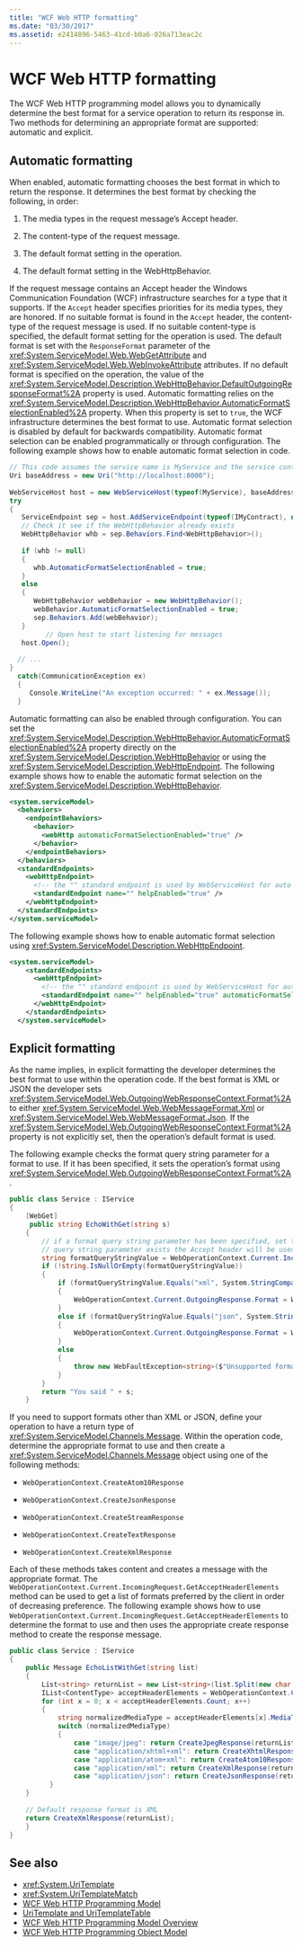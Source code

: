 ```yaml
---
title: "WCF Web HTTP formatting"
ms.date: "03/30/2017"
ms.assetid: e2414896-5463-41cd-b0a6-026a713eac2c
---
```

# WCF Web HTTP formatting

The WCF Web HTTP programming model allows you to dynamically determine the best format for a service operation to return its response in. Two methods for determining an appropriate format are supported: automatic and explicit.  
  
## Automatic formatting  

 When enabled, automatic formatting chooses the best format in which to return the response. It determines the best format by checking the following, in order:  
  
1. The media types in the request message’s Accept header.  
  
2. The content-type of the request message.  
  
3. The default format setting in the operation.  
  
4. The default format setting in the WebHttpBehavior.  
  
 If the request message contains an Accept header the Windows Communication Foundation (WCF) infrastructure searches for a type that it supports. If the `Accept` header specifies priorities for its media types, they are honored. If no suitable format is found in the `Accept` header, the content-type of the request message is used. If no suitable content-type is specified, the default format setting for the operation is used. The default format is set with the `ResponseFormat` parameter of the <xref:System.ServiceModel.Web.WebGetAttribute> and <xref:System.ServiceModel.Web.WebInvokeAttribute> attributes. If no default format is specified on the operation, the value of the <xref:System.ServiceModel.Description.WebHttpBehavior.DefaultOutgoingResponseFormat%2A> property is used. Automatic formatting relies on the <xref:System.ServiceModel.Description.WebHttpBehavior.AutomaticFormatSelectionEnabled%2A> property. When this property is set to `true`, the WCF infrastructure determines the best format to use. Automatic format selection is disabled by default for backwards compatibility. Automatic format selection can be enabled programmatically or through configuration. The following example shows how to enable automatic format selection in code.  
  
```csharp
// This code assumes the service name is MyService and the service contract is IMyContract
Uri baseAddress = new Uri("http://localhost:8000");  
  
WebServiceHost host = new WebServiceHost(typeof(MyService), baseAddress)  
try  
{  
   ServiceEndpoint sep = host.AddServiceEndpoint(typeof(IMyContract), new WebHttpBinding(), "");  
   // Check it see if the WebHttpBehavior already exists  
   WebHttpBehavior whb = sep.Behaviors.Find<WebHttpBehavior>();  
  
   if (whb != null)  
   {  
      whb.AutomaticFormatSelectionEnabled = true;  
   }  
   else  
   {  
      WebHttpBehavior webBehavior = new WebHttpBehavior();  
      webBehavior.AutomaticFormatSelectionEnabled = true;  
      sep.Behaviors.Add(webBehavior);  
   }  
         // Open host to start listening for messages  
   host.Open();
  
  // ...  
}  
  catch(CommunicationException ex)  
  {  
     Console.WriteLine("An exception occurred: " + ex.Message());  
  }  
```  
  
 Automatic formatting can also be enabled through configuration. You can set the <xref:System.ServiceModel.Description.WebHttpBehavior.AutomaticFormatSelectionEnabled%2A> property directly on the <xref:System.ServiceModel.Description.WebHttpBehavior> or using the <xref:System.ServiceModel.Description.WebHttpEndpoint>. The following example shows how to enable the automatic format selection on the <xref:System.ServiceModel.Description.WebHttpBehavior>.  
  
```xml  
<system.serviceModel>  
  <behaviors>  
    <endpointBehaviors>  
      <behavior>  
        <webHttp automaticFormatSelectionEnabled="true" />  
      </behavior>  
    </endpointBehaviors>  
  </behaviors>  
  <standardEndpoints>  
    <webHttpEndpoint>  
      <!-- the "" standard endpoint is used by WebServiceHost for auto creating a web endpoint. -->  
      <standardEndpoint name="" helpEnabled="true" />  
    </webHttpEndpoint>  
  </standardEndpoints>  
</system.serviceModel>  
```  
  
 The following example shows how to enable automatic format selection using <xref:System.ServiceModel.Description.WebHttpEndpoint>.  
  
```xml  
<system.serviceModel>  
    <standardEndpoints>  
      <webHttpEndpoint>  
        <!-- the "" standard endpoint is used by WebServiceHost for auto creating a web endpoint. -->  
        <standardEndpoint name="" helpEnabled="true" automaticFormatSelectionEnabled="true"  />  
      </webHttpEndpoint>  
    </standardEndpoints>  
  </system.serviceModel>  
```  
  
## Explicit formatting  

 As the name implies, in explicit formatting the developer determines the best format to use within the operation code. If the best format is XML or JSON the developer sets <xref:System.ServiceModel.Web.OutgoingWebResponseContext.Format%2A> to either <xref:System.ServiceModel.Web.WebMessageFormat.Xml> or <xref:System.ServiceModel.Web.WebMessageFormat.Json>. If the <xref:System.ServiceModel.Web.OutgoingWebResponseContext.Format%2A> property is not explicitly set, then the operation’s default format is used.  
  
 The following example checks the format query string parameter for a format to use. If it has been specified, it sets the operation’s format using <xref:System.ServiceModel.Web.OutgoingWebResponseContext.Format%2A>.  
  
```csharp
public class Service : IService  
{  
    [WebGet]  
     public string EchoWithGet(string s)  
    {  
        // if a format query string parameter has been specified, set the response format to that. If no such
        // query string parameter exists the Accept header will be used
        string formatQueryStringValue = WebOperationContext.Current.IncomingRequest.UriTemplateMatch.QueryParameters["format"];  
        if (!string.IsNullOrEmpty(formatQueryStringValue))  
        {  
            if (formatQueryStringValue.Equals("xml", System.StringComparison.OrdinalIgnoreCase))  
            {
                WebOperationContext.Current.OutgoingResponse.Format = WebMessageFormat.Xml;
            }
            else if (formatQueryStringValue.Equals("json", System.StringComparison.OrdinalIgnoreCase))  
            {  
                WebOperationContext.Current.OutgoingResponse.Format = WebMessageFormat.Json;  
            }  
            else  
            {  
                throw new WebFaultException<string>($"Unsupported format '{formatQueryStringValue}'",   HttpStatusCode.BadRequest);
            }  
        }  
        return "You said " + s;  
    }  
```  
  
 If you need to support formats other than XML or JSON, define your operation to have a return type of <xref:System.ServiceModel.Channels.Message>. Within the operation code, determine the appropriate format to use and then create a <xref:System.ServiceModel.Channels.Message> object using one of the following methods:  
  
- `WebOperationContext.CreateAtom10Response`  
  
- `WebOperationContext.CreateJsonResponse`  
  
- `WebOperationContext.CreateStreamResponse`  
  
- `WebOperationContext.CreateTextResponse`  
  
- `WebOperationContext.CreateXmlResponse`  
  
 Each of these methods takes content and creates a message with the appropriate format. The `WebOperationContext.Current.IncomingRequest.GetAcceptHeaderElements` method can be used to get a list of formats preferred by the client in order of decreasing preference. The following example shows how to use `WebOperationContext.Current.IncomingRequest.GetAcceptHeaderElements` to determine the format to use and then uses the appropriate create response method to create the response message.  
  
```csharp
public class Service : IService  
{  
    public Message EchoListWithGet(string list)  
    {  
        List<string> returnList = new List<string>(list.Split(new char[] { ',' }, StringSplitOptions.RemoveEmptyEntries));  
        IList<ContentType> acceptHeaderElements = WebOperationContext.Current.IncomingRequest.GetAcceptHeaderElements();  
        for (int x = 0; x < acceptHeaderElements.Count; x++)  
        {  
            string normalizedMediaType = acceptHeaderElements[x].MediaType.ToLowerInvariant();  
            switch (normalizedMediaType)  
            {  
                case "image/jpeg": return CreateJpegResponse(returnList);  
                case "application/xhtml+xml": return CreateXhtmlResponse(returnList);  
                case "application/atom+xml": return CreateAtom10Response(returnList);  
                case "application/xml": return CreateXmlResponse(returnList);  
                case "application/json": return CreateJsonResponse(returnList);  
          }  
    }  
  
    // Default response format is XML  
    return CreateXmlResponse(returnList);  
    }  
}  
```  
  
## See also

- <xref:System.UriTemplate>
- <xref:System.UriTemplateMatch>
- [WCF Web HTTP Programming Model](wcf-web-http-programming-model.md)
- [UriTemplate and UriTemplateTable](uritemplate-and-uritemplatetable.md)
- [WCF Web HTTP Programming Model Overview](wcf-web-http-programming-model-overview.md)
- [WCF Web HTTP Programming Object Model](wcf-web-http-programming-object-model.md)
